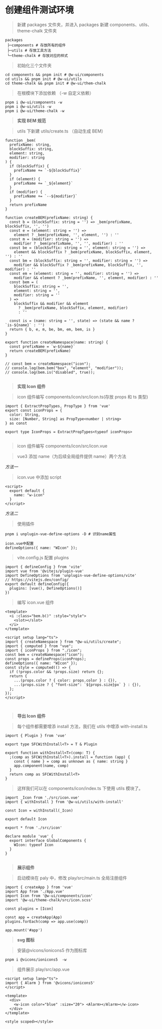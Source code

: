 # 创建组件测试环境

> 新建 packages 文件夹，并进入 packages 新建 components、utils、theme-chalk 文件夹

```
packages
 ├─components # 存放所有的组件
 ├─utils # 存放⼯具⽅法
 └─theme-chalk # 存放对应的样式

```

> 初始化三个文件夹

```
cd components && pnpm init # @w-ui/components
cd utils && pnpm init # @w-ui/utils
cd theme-chalk && pnpm init # @w-ui/them-chalk
```

> 在根模块下添加依赖 （-w 自定义依赖）

```
pnpm i @w-ui/components -w
pnpm i @w-ui/utils -w
pnpm i @w-ui/theme-chalk -w
```

> **实现 BEM 规范**

> utils 下新建 utils/create.ts （自动生成 BEM）

```
function _bem(
  prefixName: string,
  blockSuffix: string,
  element: string,
  modifier: string
) {
  if (blockSuffix) {
    prefixName += `-${blockSuffix}`
  }
  if (element) {
    prefixName += `_${element}`
  }
  if (modifier) {
    prefixName += `--${modifier}`
  }
  return prefixName
}

function createBEM(prefixName: string) {
  const b = (blockSuffix: string = '') => _bem(prefixName, blockSuffix, '', '')
  const e = (element: string = '') =>
    element ? _bem(prefixName, '', element, '') : ''
  const m = (modifier: string = '') =>
    modifier ? _bem(prefixName, '', '', modifier) : ''
  const be = (blockSuffix: string = '', element: string = '') =>
    element && blockSuffix ? _bem(prefixName, blockSuffix, element, '') : ''
  const bm = (blockSuffix: string = '', modifier: string = '') =>
    modifier && blockSuffix ? _bem(prefixName, blockSuffix, '', modifier) : ''
  const em = (element: string = '', modifier: string = '') =>
    modifier && element ? _bem(prefixName, '', element, modifier) : ''
  const bem = (
    blockSuffix: string = '',
    element: string = '',
    modifier: string = ''
  ) =>
    blockSuffix && modifier && element
      ? _bem(prefixName, blockSuffix, element, modifier)
      : ''

  const is = (name: string = '', state) => (state && name ? `is-${name}` : '')
  return { b, e, m, be, bm, em, bem, is }
}

export function createNamespace(name: string) {
  const prefixName = `w-${name}`
  return createBEM(prefixName)
}

// const bem = createNamespace("icon");
// console.log(bem.bem("box", "element", "modifier"));
// console.log(bem.is("disabled", true));


```

> **实现 Icon 组件**

> icon 组件编写 components/icon/src/icon.ts(存放 props 和 ts 类型)

```
import { ExtractPropTypes, PropType } from 'vue'
export const iconProps = {
  color: String,
  size: [Number, String] as PropType<number | string>
} as const

export type IconProps = ExtractPropTypes<typeof iconProps>


```

> icon 组件编写 components/icon/src/icon.vue

> vue3 添加 name（为后续全局组件提供 name）两个方法

_方法一_

> icon.vue 中添加 script

```
<script>
  export default {
    name: "w-icon"
  }
</script>
```

_方法二_

> 使用插件

```
pnpm i unplugin-vue-define-options -D # 识别name属性

icon.vue中配置
defineOptions({ name: "WIcon" });
```

> vite.config.js 配置 plugins

```
import { defineConfig } from 'vite'
import vue from '@vitejs/plugin-vue'
import DefineOptions from 'unplugin-vue-define-options/vite'
// https://vitejs.dev/config/
export default defineConfig({
  plugins: [vue(), DefineOptions()]
})

```

> 编写 icon.vue 组件

```
<template>
  <i :class="bem.b()" :style="style">
    <slot></slot>
  </i>
</template>

<script setup lang="ts">
import { createNamespace } from "@w-ui/utils/create";
import { computed } from "vue";
import { iconProps } from "./icon";
const bem = createNamespace("icon");
const props = defineProps(iconProps);
defineOptions({ name: "WIcon" });
const style = computed(() => {
  if (!props.color && !props.size) return {};
  return {
    ...(props.color ? { color: props.color } : {}),
    ...(props.size ? { "font-size": `${props.size}px` } : {}),
  };
});
</script>



```

> **导出 Icon 组件**

> 每个组件都需要增添 install ⽅法，我们在 utils 中增添 with-install.ts

```
import { Plugin } from 'vue'

export type SFCWithInstall<T> = T & Plugin

export function withInstall<T>(comp: T) {
  ;(comp as SFCWithInstall<T>).install = function (app) {
    const { name } = comp as unknown as { name: string }
    app.component(name, comp)
  }
  return comp as SFCWithInstall<T>
}

```

> 这样我们可以在 components/icon/index.ts 下使⽤ utils 模块了。

```
import _Icon from './src/icon.vue'
import { withInstall } from '@w-ui/utils/with-install'

const Icon = withInstall(_Icon)

export default Icon

export * from './src/icon'

declare module 'vue' {
  export interface GlobalComponents {
    WIcon: typeof Icon
  }
}


```

> **展示组件**

> 启动模块在 paly 中，修改 play/src/main.ts 全局注册组件

```
import { createApp } from 'vue'
import App from './App.vue'
import Icon from '@w-ui/components/icon'
import '@w-ui/theme-chalk/src/icon.scss'

const plugins = [Icon]

const app = createApp(App)
plugins.forEach(comp => app.use(comp))

app.mount('#app')

```

> **svg 图标**

> 安装@vicons/ionicons5 作为图标库

```
pnpm i @vicons/ionicons5  -w
```

> 组件展示 play/src/app.vue

```
<script setup lang="ts">
import { Alarm } from '@vicons/ionicons5'
</script>

<template>
  <div>
    <w-icon color="blue" :size="20"> <Alarm></Alarm></w-icon>
  </div>
</template>

<style scoped></style>
```
